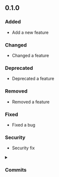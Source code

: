 ## 0.1.0
### Added
- Add a new feature

### Changed
- Changed a feature

### Deprecated
- Deprecated a feature

### Removed
- Removed a feature

### Fixed
- Fixed a bug

### Security
- Security fix

<details>
<summary><h3>Commits</h3></summary>

- Add 6_security.yaml [e848825](https://github.com/andrzejressel/pulumi-gestalt/commit/e8488255ad089ffc42d081d7ac1f91cc63f19ba0)
- Add 5_fixed.yaml [7fe6211](https://github.com/andrzejressel/pulumi-gestalt/commit/7fe6211b23ba5e41805df22c593cc74664a494ef)
- Add 4_removed.yaml [f384333](https://github.com/andrzejressel/pulumi-gestalt/commit/f384333abfd03aba66600f7541efb8e7d3f0051a)
- Add 3_deprecated.yaml [9c19160](https://github.com/andrzejressel/pulumi-gestalt/commit/9c19160b5bc3363619423f1303a94586707eb6b8)
- Add 2_changed.yaml [2ce4174](https://github.com/andrzejressel/pulumi-gestalt/commit/2ce4174aae61dfa7a4e8fa93e853adb6aa65e66a)
- Add 1_added.yaml [fe6fde9](https://github.com/andrzejressel/pulumi-gestalt/commit/fe6fde93fbf4428791fa04829db9c542aeb29b03)
</details>

